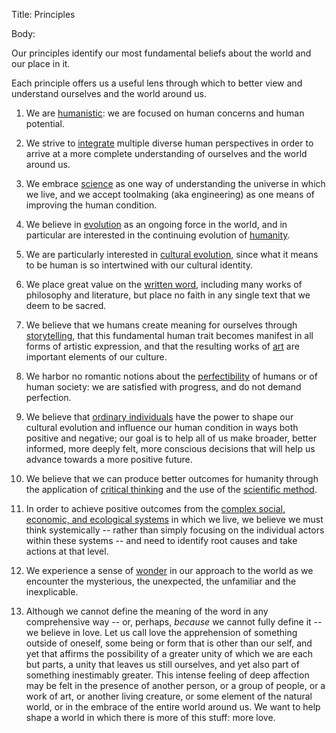 Title: Principles

Body:

Our principles identify our most fundamental beliefs about the world and our place in it.

Each principle offers us a useful lens through which to better view and understand ourselves and the world around us. 

01. We are [humanistic][humanism]: we are focused on human concerns and human potential.

[humanism]:           ../tags/humanism.html

02. We strive to [integrate][integral] multiple diverse human perspectives in order to arrive at a more complete understanding of ourselves and the world around us.

[integral]:           ../tags/integral.html

03. We embrace [science][] as one way of understanding the universe in which we live, and we accept toolmaking (aka engineering) as one means of improving the human condition.

[science]:            ../tags/science.html

04. We believe in [evolution][] as an ongoing force in the world, and in particular are interested in the continuing evolution of [humanity][humanism].

[evolution]:          ../tags/evolution.html
[humanism]:           ../tags/humanism.html

05. We are particularly interested in [cultural evolution][cultural-evolution], since what it means to be human is so intertwined with our cultural identity.


[cultural-evolution]: ../tags/cultural-evolution.html

06. We place great value on the [written word][written-word], including many works of philosophy and literature, but place no faith in any single text that we deem to be sacred.


[written-word]: ../tags/written-word.html

07. We believe that we humans create meaning for ourselves through [storytelling][stories], that this fundamental human trait becomes manifest in all forms of artistic expression, and that the resulting works of [art][] are important elements of our culture.

[art]: ../tags/art.html
[stories]: ../tags/stories.html

08. We harbor no romantic notions about the [perfectibility][imperfection] of humans or of human society: we are satisfied with progress, and do not demand perfection.


[imperfection]: ../tags/imperfection.html

09. We believe that [ordinary individuals][individuals] have the power to shape our cultural evolution and influence our human condition in ways both positive and negative; our goal is to help all of us make broader, better informed, more deeply felt, more conscious decisions that will help us advance towards a more positive future.

[individuals]: ../tags/individuals.html

10. We believe that we can produce better outcomes for humanity through the application of [critical thinking][critical-thinking] and the use of the [scientific method][science].

[critical-thinking]: ../tags/critical-thinking.html
[science]: ../tags/science.html

11. In order to achieve positive outcomes from the [complex social, economic, and ecological systems][systemic] in which we live, we believe we must think systemically -- rather than simply focusing on the individual actors within these systems -- and need to identify root causes and take actions at that level.


[systemic]: ../tags/systemic.html

12. We experience a sense of [wonder][] in our approach to the world as we encounter the mysterious, the unexpected, the unfamiliar and the inexplicable.


[wonder]: ../tags/wonder.html

13. Although we cannot define the meaning of the word in any comprehensive way -- or, perhaps, *because* we cannot fully define it -- we believe in love. Let us call love the apprehension of something outside of oneself, some being or form that is other than our self, and yet that affirms the possibility of a greater unity of which we are each but parts, a unity that leaves us still ourselves, and yet also part of something inestimably greater. This intense feeling of deep affection may be felt in the presence of another person, or a group of people, or a work of art, or another living creature, or some element of the natural world, or in the embrace of the entire world around us. We want to help shape a world in which there is more of this stuff: more love.

